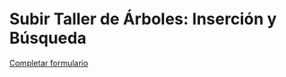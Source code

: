 
# Subir Taller de Árboles: Inserción y Búsqueda

[Completar formulario](https://forms.office.com/r/x3uswnp9Ug)